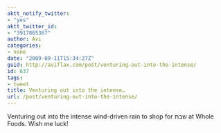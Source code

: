 ```yaml
---
aktt_notify_twitter:
- "yes"
aktt_twitter_id:
- "3917865367"
author: Avi
categories:
- none
date: "2009-09-11T15:34:27Z"
guid: http://aviflax.com/post/venturing-out-into-the-intense/
id: 637
tags:
- tweet
title: Venturing out into the intense…
url: /post/venturing-out-into-the-intense/
---
```

Venturing out into the intense wind-driven rain to shop for שבת at Whole Foods. Wish me luck!